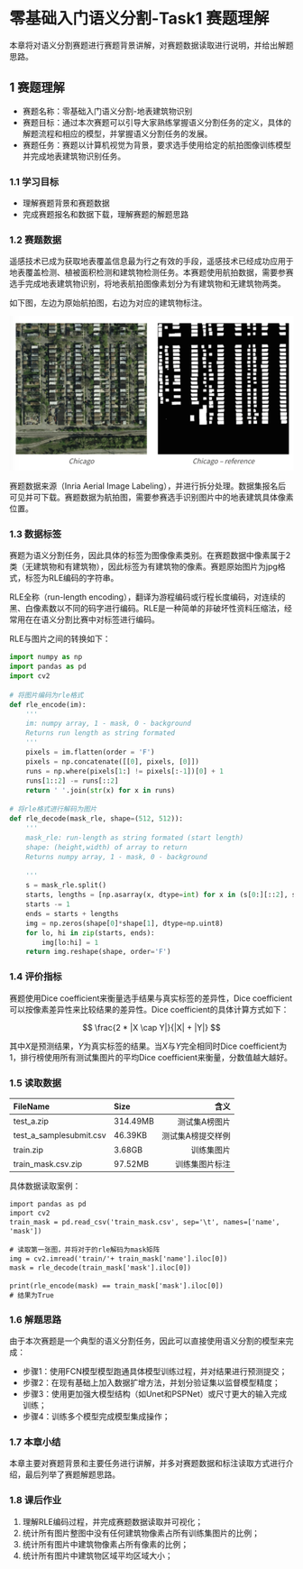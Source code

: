 # 零基础入门语义分割-Task1 赛题理解

本章将对语义分割赛题进行赛题背景讲解，对赛题数据读取进行说明，并给出解题思路。

## 1 赛题理解
- 赛题名称：零基础入门语义分割-地表建筑物识别
- 赛题目标：通过本次赛题可以引导大家熟练掌握语义分割任务的定义，具体的解题流程和相应的模型，并掌握语义分割任务的发展。
- 赛题任务：赛题以计算机视觉为背景，要求选手使用给定的航拍图像训练模型并完成地表建筑物识别任务。

### 1.1 学习目标
- 理解赛题背景和赛题数据
- 完成赛题报名和数据下载，理解赛题的解题思路

### 1.2 赛题数据

遥感技术已成为获取地表覆盖信息最为行之有效的手段，遥感技术已经成功应用于地表覆盖检测、植被面积检测和建筑物检测任务。本赛题使用航拍数据，需要参赛选手完成地表建筑物识别，将地表航拍图像素划分为有建筑物和无建筑物两类。

如下图，左边为原始航拍图，右边为对应的建筑物标注。

![](./img/data-example.png)

赛题数据来源（Inria Aerial Image Labeling），并进行拆分处理。数据集报名后可见并可下载。赛题数据为航拍图，需要参赛选手识别图片中的地表建筑具体像素位置。

### 1.3 数据标签

赛题为语义分割任务，因此具体的标签为图像像素类别。在赛题数据中像素属于2类（无建筑物和有建筑物），因此标签为有建筑物的像素。赛题原始图片为jpg格式，标签为RLE编码的字符串。

RLE全称（run-length encoding），翻译为游程编码或行程长度编码，对连续的黑、白像素数以不同的码字进行编码。RLE是一种简单的非破坏性资料压缩法，经常用在在语义分割比赛中对标签进行编码。

RLE与图片之间的转换如下：

```python
import numpy as np
import pandas as pd
import cv2

# 将图片编码为rle格式
def rle_encode(im):
    '''
    im: numpy array, 1 - mask, 0 - background
    Returns run length as string formated
    '''
    pixels = im.flatten(order = 'F')
    pixels = np.concatenate([[0], pixels, [0]])
    runs = np.where(pixels[1:] != pixels[:-1])[0] + 1
    runs[1::2] -= runs[::2]
    return ' '.join(str(x) for x in runs)

# 将rle格式进行解码为图片
def rle_decode(mask_rle, shape=(512, 512)):
    '''
    mask_rle: run-length as string formated (start length)
    shape: (height,width) of array to return 
    Returns numpy array, 1 - mask, 0 - background

    '''
    s = mask_rle.split()
    starts, lengths = [np.asarray(x, dtype=int) for x in (s[0:][::2], s[1:][::2])]
    starts -= 1
    ends = starts + lengths
    img = np.zeros(shape[0]*shape[1], dtype=np.uint8)
    for lo, hi in zip(starts, ends):
        img[lo:hi] = 1
    return img.reshape(shape, order='F')
```

### 1.4 评价指标

赛题使用Dice coefficient来衡量选手结果与真实标签的差异性，Dice coefficient可以按像素差异性来比较结果的差异性。Dice coefficient的具体计算方式如下：

$$
\frac{2 * |X \cap Y|}{|X| + |Y|} 
$$

其中$X$是预测结果，$Y$为真实标签的结果。当$X$与$Y$完全相同时Dice coefficient为1，排行榜使用所有测试集图片的平均Dice coefficient来衡量，分数值越大越好。

### 1.5 读取数据

| FileName                | Size     |                                                         含义 |
| :---------------------- | :------- | -----------------------------------------------------------: |
| test_a.zip              | 314.49MB | 测试集A榜图片 |
| test_a_samplesubmit.csv | 46.39KB  | 测试集A榜提交样例 |
| train.zip               | 3.68GB   | 训练集图片 |
| train_mask.csv.zip      | 97.52MB  | 训练集图片标注 |

具体数据读取案例：

```
import pandas as pd
import cv2
train_mask = pd.read_csv('train_mask.csv', sep='\t', names=['name', 'mask'])

# 读取第一张图，并将对于的rle解码为mask矩阵
img = cv2.imread('train/'+ train_mask['name'].iloc[0])
mask = rle_decode(train_mask['mask'].iloc[0])

print(rle_encode(mask) == train_mask['mask'].iloc[0])
# 结果为True
```

### 1.6 解题思路

由于本次赛题是一个典型的语义分割任务，因此可以直接使用语义分割的模型来完成：
- 步骤1：使用FCN模型模型跑通具体模型训练过程，并对结果进行预测提交；
- 步骤2：在现有基础上加入数据扩增方法，并划分验证集以监督模型精度；
- 步骤3：使用更加强大模型结构（如Unet和PSPNet）或尺寸更大的输入完成训练；
- 步骤4：训练多个模型完成模型集成操作；

### 1.7 本章小结

本章主要对赛题背景和主要任务进行讲解，并多对赛题数据和标注读取方式进行介绍，最后列举了赛题解题思路。

### 1.8 课后作业

1. 理解RLE编码过程，并完成赛题数据读取并可视化；
2. 统计所有图片整图中没有任何建筑物像素占所有训练集图片的比例；
3. 统计所有图片中建筑物像素占所有像素的比例；
4. 统计所有图片中建筑物区域平均区域大小；